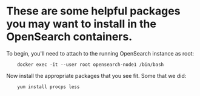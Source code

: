 # These are some helpful packages you may want to install in the OpenSearch containers.

To begin, you'll need to attach to the running OpenSearch instance as root:

        docker exec -it --user root opensearch-node1 /bin/bash

 Now install the appropriate packages that you see fit.  Some that we did:
 
        yum install procps less